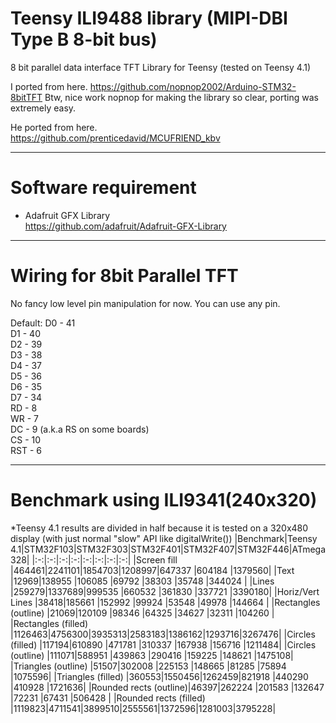 # Teensy ILI9488 library (MIPI-DBI Type B 8-bit bus)
8 bit parallel data interface TFT Library for Teensy (tested on Teensy 4.1)

I ported from here.
https://github.com/nopnop2002/Arduino-STM32-8bitTFT
Btw, nice work nopnop for making the library so clear, porting was extremely easy.

He ported from here.   
https://github.com/prenticedavid/MCUFRIEND_kbv   

----

# Software requirement    

- Adafruit GFX Library   
https://github.com/adafruit/Adafruit-GFX-Library   

----

# Wiring for 8bit Parallel TFT   

No fancy low level pin manipulation for now. You can use any pin.

Default:
D0 - 41\
D1 - 40\
D2 - 39\
D3 - 38\
D4 - 37\
D5 - 36\
D6 - 35\
D7 - 34\
RD - 8\
WR - 7\
DC - 9 (a.k.a RS on some boards)\
CS - 10\
RST - 6

----

# Benchmark using ILI9341(240x320)

\*Teensy 4.1 results are divided in half because it is tested on a 320x480 display (with just normal "slow" API like digitalWrite())
|Benchmark|Teensy 4.1|STM32F103|STM32F303|STM32F401|STM32F407|STM32F446|ATmega328|
|:-:|:-:|:-:|:-:|:-:|:-:|:-:|:-:|
|Screen fill            |464461|2241101|1854703|1208997|647337 |604184 |1379560|
|Text                   |12969|138955 |106085 |69792  |38303  |35748  |344024 |
|Lines                  |259279|1337689|999535 |660532 |361830 |337721 |3390180|
|Horiz/Vert Lines       |38418|185661 |152992 |99924  |53548  |49978  |144664 |
|Rectangles (outline)   |21069|120109 |98346  |64325  |34627  |32311  |104260 |
|Rectangles (filled)    |1126463|4756300|3935313|2583183|1386162|1293716|3267476|
|Circles (filled)       |117194|610890 |471781 |310337 |167938 |156716 |1211484|
|Circles (outline)      |111071|588951 |439863 |290416 |159225 |148621 |1475108|
|Triangles (outline)    |51507|302008 |225153 |148665 |81285  |75894  |1075596|
|Triangles (filled)     |360553|1550456|1262459|821918 |440290 |410928 |1721636|
|Rounded rects (outline)|46397|262224 |201583 |132647 |72231  |67431  |506428 |
|Rounded rects (filled) |1119823|4711541|3899510|2555561|1372596|1281003|3795228|